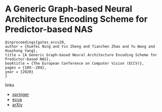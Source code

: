 # A Generic Graph-based Neural Architecture Encoding Scheme for Predictor-based NAS

```
@inproceedings{gates_eccv20,
author = {Xuefei Ning and Yin Zheng and Tianchen Zhao and Yu Wang and Huazhong Yang},
title = {A Generic Graph-based Neural Architecture Encoding Scheme for Predictor-based NAS},
booktitle = {The European Conference on Computer Vision (ECCV)},
pages = {189--204},
year = {2020}
}
```

links
- [springer](https://link.springer.com/chapter/10.1007/978-3-030-58589-1_39
)
- [ecva](https://www.ecva.net/papers/eccv_2020/papers_ECCV/html/1825_ECCV_2020_paper.php)
- [arXiv](https://arxiv.org/abs/2004.01899)
